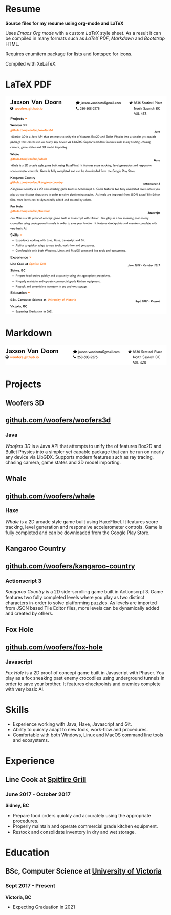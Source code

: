 
# Resume

**Source files for my resume using org-mode and LaTeX**

Uses *Emacs Org mode* with a custom *LaTeX* style sheet.  As a result it can be compiled in many formats such as *LaTeX PDF*, *Markdown* and *Bootstrap* HTML.

Requires enumitem package for lists and fontspec for icons.

Compiled with XeLaTeX.

# LaTeX PDF

[![alt text](./screenshots/example.png "Resume")](./examples/latex/resume.pdf)

# Markdown

[![alt text](./screenshots/header_left.png "Jaxson Van Doorn")](https://woofers.github.io/)

# Projects

## Woofers 3D

## [github.com/woofers/woofers3d](https://github.com/woofers/woofers3d)

### Java

*Woofers 3D* is a Java API that attempts to unify the of features Box2D and Bullet Physics into a simpler yet capable package that can be run on nearly any device via LibGDX. Supports modern features such as ray tracing, chasing camera, game states and 3D model importing.

## Whale

## [github.com/woofers/whale](https://github.com/woofers/whale)

### Haxe

*Whale* is a 2D arcade style game built using HaxeFlixel. It features score tracking, level generation and responsive accelerometer controls. Game is fully completed and can be downloaded from the Google Play Store.

## Kangaroo Country

## [github.com/woofers/kangaroo-country](https://github.com/woofers/kangaroo-country)

### Actionscript 3

*Kangaroo Country* is a 2D side-scrolling game built in Actionscrpt 3. Game features two fully completed levels where you play as two distinct characters in-order to solve platforming puzzles. As levels are imported from JSON based Tile Editor files, more levels can be dynamically added and created by others.

## Fox Hole

## [github.com/woofers/fox-hole](https://github.com/woofers/fox-hole)

### Javascript

*Fox Hole* is a 2D proof of concept game built in Javascript with Phaser. You play as a fox sneaking past enemy crocodiles using underground tunnels in order to save your brother. It features checkpoints and enemies complete with very basic AI.

# Skills

-   Experience working with Java, Haxe, Javascript and Git.
-   Ability to quickly adapt to new tools, work-flow and procedures.
-   Comfortable with both Windows, Linux and MacOS command line tools and ecosystems.

# Experience

## Line Cook at [Spitfire Grill](https://www.spitfiregrill.ca/)

### June 2017 - October 2017

**Sidney, BC**
-   Prepare food orders quickly and accurately using the appropriate procedures.
-   Properly maintain and operate commercial grade kitchen equipment.
-   Restock and consolidate inventory in dry and wet storage.

# Education

## BSc, Computer Science at [University of Victoria](https://www.uvic.ca/)

### Sept 2017 - Present

**Victoria, BC**
-   Expecting Graduation in 2021
